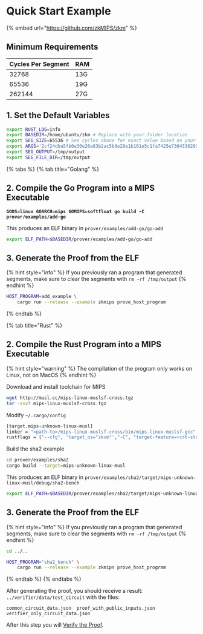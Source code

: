 # Quick Start Example

{% embed url="https://github.com/zkMIPS/zkm" %}

## Minimum Requirements

| Cycles Per Segment | RAM |
| ------------------ | --- |
| 32768              | 13G |
| 65536              | 19G |
| 262144             | 27G |

## 1. Set the Default Variables

```bash
export RUST_LOG=info
export BASEDIR=/home/ubuntu/zkm # Replace with your folder location
export SEG_SIZE=65536 # See cycles above for exact value based on your RAM
export ARGS='2cf24dba5fb0a30e26e83b2ac5b9e29e1b161e5c1fa7425e73043362938b9824 hello'
export SEG_OUTPUT=/tmp/output
export SEG_FILE_DIR=/tmp/output
```

{% tabs %}
{% tab title="Golang" %}
## 2. Compile the Go Program into a MIPS Executable

<pre class="language-bash"><code class="lang-bash"><strong>GOOS=linux GOARCH=mips GOMIPS=softfloat go build -C prover/examples/add-go
</strong></code></pre>

This produces an ELF binary in `prover/examples/add-go/go-add`

```bash
export ELF_PATH=$BASEDIR/prover/examples/add-go/go-add
```

## 3. Generate the Proof from the ELF

{% hint style="info" %}
If you previously ran a program that generated segments, make sure to clear the segments with `rm -rf /tmp/output`
{% endhint %}

```bash
HOST_PROGRAM=add_example \
    cargo run --release --example zkmips prove_host_program
```
{% endtab %}

{% tab title="Rust" %}
## 2. Compile the Rust Program into a MIPS Executable

{% hint style="warning" %}
The compilation of the program only works on Linux, not on MacOS
{% endhint %}

Download and install toolchain for MIPS

```bash
wget http://musl.cc/mips-linux-muslsf-cross.tgz
tar -zxvf mips-linux-muslsf-cross.tgz
```

Modify `~/.cargo/config`

```bash
[target.mips-unknown-linux-musl]
linker = "<path-to>/mips-linux-muslsf-cross/bin/mips-linux-muslsf-gcc"
rustflags = ["--cfg", 'target_os="zkvm"',"-C", "target-feature=+crt-static", "-C", "link-arg=-g"]
```

Build the sha2 example

```bash
cd prover/examples/sha2
cargo build --target=mips-unknown-linux-musl
```

This produces an ELF binary in `prover/examples/sha2/target/mips-unknown-linux-musl/debug/sha2-bench`

```bash
export ELF_PATH=$BASEDIR/prover/examples/sha2/target/mips-unknown-linux-musl/debug/sha2-bench
```

## 3. Generate the Proof from the ELF

{% hint style="info" %}
If you previously ran a program that generated segments, make sure to clear the segments with `rm -rf /tmp/output`
{% endhint %}

```bash
cd ../..
```

```bash
HOST_PROGRAM="sha2_bench" \
    cargo run --release --example zkmips prove_host_program
```
{% endtab %}
{% endtabs %}

After generating the proof, you should receive a result: `../verifier/data/test_circuit` with the files:

```
common_circuit_data.json  proof_with_public_inputs.json  verifier_only_circuit_data.json
```

After this step you will [Verify the Proof](../proof-verification-guide/).
